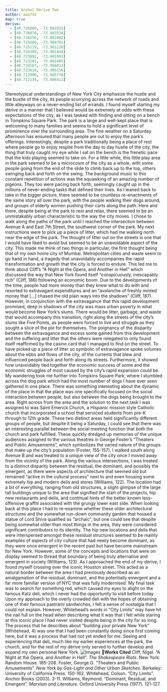 ```yaml
---
title: Anshul Dérive Two
author: aaa741
map: true
derive:
  - [40.726860, -73.982931]
  - [40.726078, -73.983534]
  - [40.726550, -73.981002]
  - [40.725680, -73.980701]
  - [40.725119, -73.981120]
  - [40.724395, -73.981444]
  - [40.723891, -73.981991]
  - [40.723281, -73.982485]
  - [40.724167, -73.984813]
  - [40.723614, -73.985156]
  - [40.722996, -73.985778]
  - [40.722134, -73.986411]
---
```


Stereotypical understandings of New York City emphasize the hustle and the bustle of the city, its people scurrying across the network of roads and little alleyways on a never-ending list of errands. I found myself starting my dérive in a manner that I believed would be extremely at odds with these expectations of the city, as I was tasked with finding and sitting on a bench in Tompkins Square Park. The park is a large and well-kept place that is welcoming to many families and seems to hold a significant level of prominence over the surrounding area. The fine weather on a Saturday afternoon has ensured that many people are out to enjoy the park’s offerings. Interestingly, despite a park traditionally being a place of rest where people go to enjoy respite from the day to day hustle of the city, the thing that truly caught my eye while I sat on the bench is the frenetic pace that the kids playing seemed to take on. For a little while, this little play area in the park seemed to be a microcosm of the city as a whole, with some people going from the end of the slide to climb back up to the top, others swinging back and forth on the swing. The background music to this constant repetition of actions was the squawking of an amazing number of pigeons. They too were pacing back forth, seemingly caught up in the millions of never-ending tasks that defined their lives. As I leaned back to take in the bigger picture, there seemed to be countless re-enactments of the same story all over the park, with the people walking their dogs around, and groups of elderly women pushing their carts along the path. Here and there, despite being at the park to rest and relax, there seemed to be an unmistakably urban characteristic to the way the city moves.
	I chose to walk along the paths of the park until I reached the intersection between Avenue A and East 7th Street, the southwest corner of the park. My next instructions were to pick up a piece of litter, which had me walking north near the edge of the park. The thought of litter out on the streets is one that I would have liked to avoid but seemed to be an unavoidable aspect of the city. This made me think of two things in particular, the first thought being that of my own home city of Mumbai. Metropolitan cities and waste seem to go hand in hand, a tragedy that unavoidably accompanies the rapid transformation and growth that the city is forced to endure. This led me to think about Cliff’s “A Night at the Opera, and Another in Hell” which discussed the way that New York found itself “conspicuously, inescapably rich” (Cliff, 186) following an economic boom. Due to the developments of the time, people had more money than they knew what to do with and resorted to extravagant expenditures and an “avalanche of freshly minted money that […] chased the old plain ways into the shadows” (Cliff, 187). However, in conjunction with the extravagance that this rapid development promised, deep in shadows of the city was mass urban poverty in what would become New York’s slums. There would be litter, garbage, and waste that would accompany this transition, right along the streets of the city’s slums like Five Points, as people were forced to live and struggle as they sought a slice of the pie for themselves. The poignancy of the disparity between the extravagance and excess some gained from this development and the suffering and litter that the others were relegated to only found itself reaffirmed by the casino card that I managed to find on the street. To have picked up a piece of litter so symbolic of extravagance spoke volumes about the ebbs and flows of the city, of the currents that blew and influenced people back and forth along its streets. Furthermore, it showed how unavoidably tied together the economic success of some and the economic struggles of most caused by the city’s rapid expansion could be.
	My wandering took me further into Tompkins Square Park, where I stumbled across the dog park which had the most number of dogs I have ever seen gathered in one place. There was something interesting about the dynamic of the place in that the place was one specifically focused on the social interaction between people, but also between the dogs being brought to the area. Right across from the area and the solution to the next task I was assigned to was Saint Emerick Church, a Hispanic mission style Catholic church that incorporated a school that serviced students from pre-K through to 12th grade. These two distinct areas held significantly different groups of people, but despite it being a Saturday, I could see that there was an interesting parallel between the social meeting function that both the church and park fulfilled. These quickly dredged up memories of the unique audiences assigned to the various theatres in George Foster’s “Theaters and Public Amusements”, which symbolizes the varied nature of the groups that make up the city’s population (Foster, 155-157). I walked south along Avenue B and was treated to a unique view of the city once I moved away from the vicinity of the park. Along the various intersections, I was treated to a distinct disparity between the residual, the dominant, and possibly the emergent, as there were aspects of architecture that seemed old but remained “active in the cultural process” next to and even housing some extremely hip and modern delis and stores (Williams, 122). The location had a bit of everything, ranging from old structures, a slight glimpse of the large tall buildings unique to the area that signified the start of the projects, hip new restaurants and delis, and continual hints of the better known less-offensive graffiti associated with the grungy lower east side. When looking back at this place I had to re-examine whether these older architectural structures and the somewhat run-down community garden that housed a statue of Lord Shiva qualified as “archaic”, but one could see that despite being somewhat older than most things in the area, they were considered significant contributors to its identity. The hip new locations and delis that were interspersed amongst these residual structures seemed to be mainly examples of aspects of city culture that had newly become dominant, as they were once emergent in the recent past but have become mainstream for New York. However, some of the concepts and locations that were on display seemed to thread that boundary of being truly alternative and emergent in society (Williams, 123).
	As I approached the end of my dérive, I found myself crossing over the iconic Houston street. This acted as a natural border between the area I had previously described as an amalgamation of the residual, dominant, and the potentially emergent and a far more familiar version of NYC that was fully modernised. My final task was to search for something red, which caused my eyes to alight on the famous Katz deli, which I never had the opportunity to visit before today. Upon my approach to the overly crowded deli with the hopes of obtaining one of their famous pastrami sandwiches, I felt a sense of nostalgia that I could not explain. However, Whitehead’s words in “City Limits” may have hit the nail full on the head when describing what it was that I felt while staring at this iconic place I had never visited despite being in the city for so long. The process that he describes about “building your private New York” (Whitehead, 4) was one that I had been constantly doing since first coming here, but it was a process that had not yet ended for me. Seeing and experiencing that deli, much like my earlier experiences at the park, the church, and for the rest of my dérive only served to further develop and expand my own personal New York.
![Images](https://imgur.com/a/MII1q)
**Works Cited**
Cliff, Nigel. “A Night at the Opera, and Another in Hell”. _The Shakespeare Riots_. New York: Random House. 185-208.
Foster, George G. “Theaters and Public Amusements”. _New York by Gas-Light and Other Urban Sketches_. Berkeley: University of California Press. 150-162.
Whitehead, Colson. “City Limits”. Anchor Books (2003). 3-11.
Williams, Raymond. “Dominant, Residual, and Emergent”. _Marxism and Literature_. Oxford University Press (1977). 121-127.
